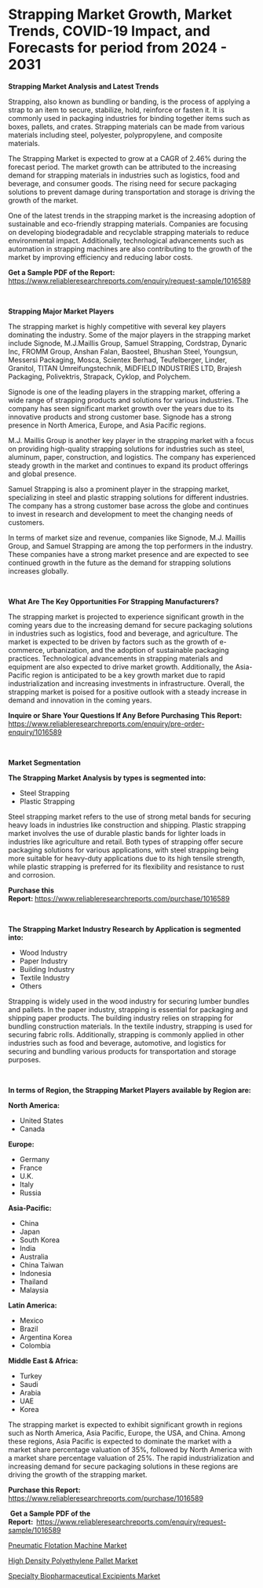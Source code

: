 <p><h1>Strapping Market Growth, Market Trends, COVID-19 Impact, and Forecasts for period from 2024 - 2031</h1></p><p><strong>Strapping Market Analysis and Latest Trends</strong></p>
<p><p>Strapping, also known as bundling or banding, is the process of applying a strap to an item to secure, stabilize, hold, reinforce or fasten it. It is commonly used in packaging industries for binding together items such as boxes, pallets, and crates. Strapping materials can be made from various materials including steel, polyester, polypropylene, and composite materials.</p><p>The Strapping Market is expected to grow at a CAGR of 2.46% during the forecast period. The market growth can be attributed to the increasing demand for strapping materials in industries such as logistics, food and beverage, and consumer goods. The rising need for secure packaging solutions to prevent damage during transportation and storage is driving the growth of the market.</p><p>One of the latest trends in the strapping market is the increasing adoption of sustainable and eco-friendly strapping materials. Companies are focusing on developing biodegradable and recyclable strapping materials to reduce environmental impact. Additionally, technological advancements such as automation in strapping machines are also contributing to the growth of the market by improving efficiency and reducing labor costs.</p></p>
<p><strong>Get a Sample PDF of the Report:&nbsp;</strong> <a href="https://www.reliableresearchreports.com/enquiry/request-sample/1016589">https://www.reliableresearchreports.com/enquiry/request-sample/1016589</a></p>
<p>&nbsp;</p>
<p><strong>Strapping Major Market Players</strong></p>
<p><p>The strapping market is highly competitive with several key players dominating the industry. Some of the major players in the strapping market include Signode, M.J.Maillis Group, Samuel Strapping, Cordstrap, Dynaric Inc, FROMM Group, Anshan Falan, Baosteel, Bhushan Steel, Youngsun, Messersì Packaging, Mosca, Scientex Berhad, Teufelberger, Linder, Granitol, TITAN Umreifungstechnik, MiDFIELD INDUSTRIES LTD, Brajesh Packaging, Polivektris, Strapack, Cyklop, and Polychem.</p><p>Signode is one of the leading players in the strapping market, offering a wide range of strapping products and solutions for various industries. The company has seen significant market growth over the years due to its innovative products and strong customer base. Signode has a strong presence in North America, Europe, and Asia Pacific regions.</p><p>M.J. Maillis Group is another key player in the strapping market with a focus on providing high-quality strapping solutions for industries such as steel, aluminum, paper, construction, and logistics. The company has experienced steady growth in the market and continues to expand its product offerings and global presence.</p><p>Samuel Strapping is also a prominent player in the strapping market, specializing in steel and plastic strapping solutions for different industries. The company has a strong customer base across the globe and continues to invest in research and development to meet the changing needs of customers.</p><p>In terms of market size and revenue, companies like Signode, M.J. Maillis Group, and Samuel Strapping are among the top performers in the industry. These companies have a strong market presence and are expected to see continued growth in the future as the demand for strapping solutions increases globally.</p></p>
<p>&nbsp;</p>
<p><strong>What Are The Key Opportunities For Strapping Manufacturers?</strong></p>
<p><p>The strapping market is projected to experience significant growth in the coming years due to the increasing demand for secure packaging solutions in industries such as logistics, food and beverage, and agriculture. The market is expected to be driven by factors such as the growth of e-commerce, urbanization, and the adoption of sustainable packaging practices. Technological advancements in strapping materials and equipment are also expected to drive market growth. Additionally, the Asia-Pacific region is anticipated to be a key growth market due to rapid industrialization and increasing investments in infrastructure. Overall, the strapping market is poised for a positive outlook with a steady increase in demand and innovation in the coming years.</p></p>
<p><strong>Inquire or Share Your Questions If Any Before Purchasing This Report:</strong> <a href="https://www.reliableresearchreports.com/enquiry/pre-order-enquiry/1016589">https://www.reliableresearchreports.com/enquiry/pre-order-enquiry/1016589</a></p>
<p>&nbsp;</p>
<p><strong>Market Segmentation</strong></p>
<p><strong>The Strapping Market Analysis by types is segmented into:</strong></p>
<p><ul><li>Steel Strapping</li><li>Plastic Strapping</li></ul></p>
<p><p>Steel strapping market refers to the use of strong metal bands for securing heavy loads in industries like construction and shipping. Plastic strapping market involves the use of durable plastic bands for lighter loads in industries like agriculture and retail. Both types of strapping offer secure packaging solutions for various applications, with steel strapping being more suitable for heavy-duty applications due to its high tensile strength, while plastic strapping is preferred for its flexibility and resistance to rust and corrosion.</p></p>
<p><strong>Purchase this Report:&nbsp;</strong><a href="https://www.reliableresearchreports.com/purchase/1016589">https://www.reliableresearchreports.com/purchase/1016589</a></p>
<p>&nbsp;</p>
<p><strong>The Strapping Market Industry Research by Application is segmented into:</strong></p>
<p><ul><li>Wood Industry</li><li>Paper Industry</li><li>Building Industry</li><li>Textile Industry</li><li>Others</li></ul></p>
<p><p>Strapping is widely used in the wood industry for securing lumber bundles and pallets. In the paper industry, strapping is essential for packaging and shipping paper products. The building industry relies on strapping for bundling construction materials. In the textile industry, strapping is used for securing fabric rolls. Additionally, strapping is commonly applied in other industries such as food and beverage, automotive, and logistics for securing and bundling various products for transportation and storage purposes.</p></p>
<p>&nbsp;</p>
<p><strong>In terms of Region, the Strapping Market Players available by Region are:</strong></p>
<p>
    <p> <strong> North America: </strong>
        <ul>
            <li>United States</li>
            <li>Canada</li>
        </ul>
        </p> 
    <p> <strong> Europe: </strong>
        <ul>
            <li>Germany</li>
            <li>France</li>
            <li>U.K.</li>
            <li>Italy</li>
            <li>Russia</li>
        </ul>
        </p> 
    <p> <strong> Asia-Pacific: </strong>
        <ul>
            <li>China</li>
            <li>Japan</li>
            <li>South Korea</li>
            <li>India</li>
            <li>Australia</li>
            <li>China Taiwan</li>
            <li>Indonesia</li>
            <li>Thailand</li>
            <li>Malaysia</li>
        </ul>
        </p> 
    <p> <strong> Latin America: </strong>
        <ul>
            <li>Mexico</li>
            <li>Brazil</li>
            <li>Argentina Korea</li>
            <li>Colombia</li>
        </ul>
        </p> 
    <p> <strong> Middle East & Africa: </strong>
        <ul>
            <li>Turkey</li>
            <li>Saudi</li>
            <li>Arabia</li>
            <li>UAE</li>
            <li>Korea</li>
        </ul>
    </p>
    </p>
<p><p>The strapping market is expected to exhibit significant growth in regions such as North America, Asia Pacific, Europe, the USA, and China. Among these regions, Asia Pacific is expected to dominate the market with a market share percentage valuation of 35%, followed by North America with a market share percentage valuation of 25%. The rapid industrialization and increasing demand for secure packaging solutions in these regions are driving the growth of the strapping market.</p></p>
<p><strong>Purchase this Report: </strong><a href="https://www.reliableresearchreports.com/purchase/1016589">https://www.reliableresearchreports.com/purchase/1016589</a></p>
<p>&nbsp;<strong>Get a Sample PDF of the Report:&nbsp;&nbsp;</strong><a href="https://www.reliableresearchreports.com/enquiry/request-sample/1016589">https://www.reliableresearchreports.com/enquiry/request-sample/1016589</a></p>
<p><strong></strong></p>
<p><p><a href="https://view.publitas.com/reportprime-1/pneumatic-flotation-machine-market-size-furnishes-valuable-information-encompassing-market-share-market-trends-and-projections-spanning-from-2023-to-2030/">Pneumatic Flotation Machine Market</a></p><p><a href="https://view.publitas.com/reportprime-1/high-density-polyethylene-pallet-market-research-report-provides-thorough-industry-overview-which-offers-an-in-depth-analysis-of-product-trends-and-new-market-divisions/">High Density Polyethylene Pallet Market</a></p><p><a href="https://view.publitas.com/reportprime-1/specialty-biopharmaceutical-excipients-market-size-market-share-and-global-market-analysis-report-2023-2030/">Specialty Biopharmaceutical Excipients Market</a></p></p>